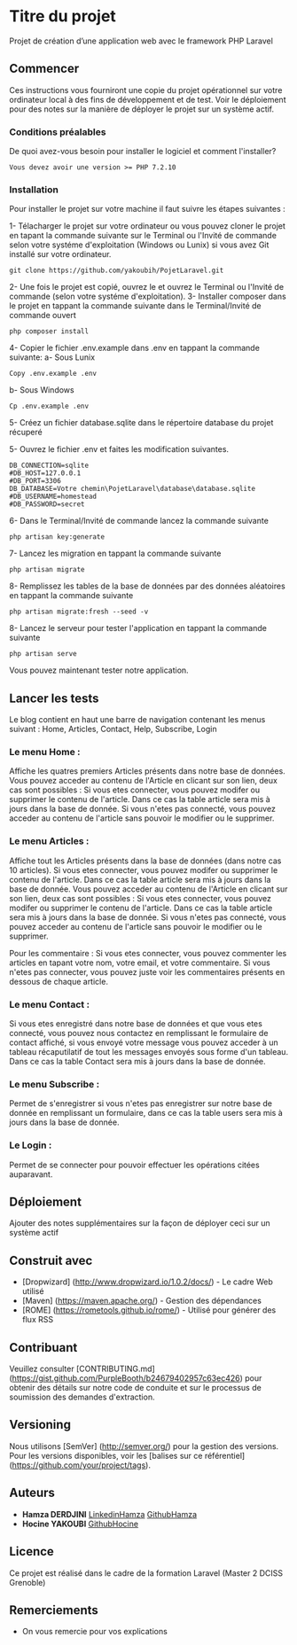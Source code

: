 # Titre du projet

Projet de création d’une application web avec le framework PHP Laravel

## Commencer

Ces instructions vous fourniront une copie du projet opérationnel sur votre ordinateur local à des fins de développement et de test. Voir le déploiement pour des notes sur la manière de déployer le projet sur un système actif.

### Conditions préalables

De quoi avez-vous besoin pour installer le logiciel et comment l'installer?

```
Vous devez avoir une version >= PHP 7.2.10
```

### Installation

Pour installer le projet sur votre machine il faut suivre les étapes suivantes : 

1- Télacharger le projet sur votre ordinateur ou vous pouvez cloner le projet en tapant la commande suivante sur le Terminal ou l'Invité de commande selon votre systéme d'exploitation (Windows ou Lunix) si vous avez Git installé sur votre ordinateur.

```
git clone https://github.com/yakoubih/PojetLaravel.git
```

2- Une fois le projet est copié, ouvrez le et ouvrez le Terminal ou l'Invité de commande (selon votre systéme d'exploitation).
3- Installer composer dans le projet en tappant la commande suivante dans le Terminal/Invité de commande ouvert

```
php composer install
```
4- Copier le fichier .env.example dans .env en tappant la commande suivante:
   a- Sous Lunix
```
Copy .env.example .env
```
   b- Sous Windows
```
Cp .env.example .env
```
5- Créez un fichier database.sqlite dans le répertoire database du projet récuperé

5- Ouvrez le fichier .env et faites les modification suivantes.
```
DB_CONNECTION=sqlite
#DB_HOST=127.0.0.1
#DB_PORT=3306
DB_DATABASE=Votre chemin\PojetLaravel\database\database.sqlite
#DB_USERNAME=homestead
#DB_PASSWORD=secret
```
6- Dans le Terminal/Invité de commande lancez la commande suivante 
```
php artisan key:generate
```
7- Lancez les migration en tappant la commande suivante 
```
php artisan migrate
```
8- Remplissez les tables de la base de données par des données aléatoires en tappant la commande suivante
```
php artisan migrate:fresh --seed -v
```
8- Lancez le serveur pour tester l'application en tappant la commande suivante
```
php artisan serve
```
Vous pouvez maintenant tester notre application.

## Lancer les tests

Le blog contient en haut une barre de navigation contenant les menus suivant : Home, Articles, Contact, Help, Subscribe, Login

### Le menu Home :

Affiche les quatres premiers Articles présents dans notre base de données. Vous pouvez acceder au contenu de l'Article en clicant sur 
son lien, deux cas sont possibles : 
Si vous etes connecter, vous pouvez modifer ou supprimer le contenu de l'article. Dans ce cas la table article sera mis à jours dans la base de donnée.
Si vous n'etes pas connecté, vous pouvez acceder au contenu de l'article sans pouvoir le modifier ou le supprimer.

### Le menu Articles : 

Affiche tout les Articles présents dans la base de données (dans notre cas 10 articles). 
Si vous etes connecter, vous pouvez modifer ou supprimer le contenu de l'article. Dans ce cas la table article sera mis à jours dans la base de donnée. Vous pouvez acceder au contenu de l'Article en clicant sur son lien, deux cas sont possibles : 
Si vous etes connecter, vous pouvez modifer ou supprimer le contenu de l'article. Dans ce cas la table article sera mis à jours dans la base de donnée.
Si vous n'etes pas connecté, vous pouvez acceder au contenu de l'article sans pouvoir le modifier ou le supprimer.

Pour les commentaire :
Si vous etes connecter, vous pouvez commenter les articles en tapant votre nom, votre email, et votre commentaire.
Si vous n'etes pas connecter, vous pouvez juste voir les commentaires présents en dessous de chaque article.

### Le menu Contact : 

Si vous etes enregistré dans notre base de données et que vous etes connecté, vous pouvez nous contactez en remplissant le formulaire de contact affiché, si vous envoyé votre message vous pouvez acceder à un tableau récaputilatif de tout les messages envoyés sous forme d'un tableau. Dans ce cas la table Contact sera mis à jours dans la base de donnée.

### Le menu Subscribe : 

Permet de s'enregistrer si vous n'etes pas enregistrer sur notre base de donnée en remplissant un formulaire, dans ce cas la table users sera mis à jours dans la base de donnée.

### Le Login : 

Permet de se connecter pour pouvoir effectuer les opérations citées auparavant.

## Déploiement

Ajouter des notes supplémentaires sur la façon de déployer ceci sur un système actif

## Construit avec

* [Dropwizard] (http://www.dropwizard.io/1.0.2/docs/) - Le cadre Web utilisé
* [Maven] (https://maven.apache.org/) - Gestion des dépendances
* [ROME] (https://rometools.github.io/rome/) - Utilisé pour générer des flux RSS

## Contribuant

Veuillez consulter [CONTRIBUTING.md] (https://gist.github.com/PurpleBooth/b24679402957c63ec426) pour obtenir des détails sur notre code de conduite et sur le processus de soumission des demandes d'extraction.

## Versioning

Nous utilisons [SemVer] (http://semver.org/) pour la gestion des versions. Pour les versions disponibles, voir les [balises sur ce référentiel] (https://github.com/your/project/tags).

## Auteurs

* **Hamza DERDJINI**  [LinkedinHamza](https://www.linkedin.com/in/hamza-derdjini-b8a827122/)
                      [GithubHamza](https://github.com/geekhamza)
* **Hocine YAKOUBI**  [GithubHocine](https://github.com/yakoubih)


## Licence

Ce projet est réalisé dans le cadre de la formation Laravel (Master 2 DCISS Grenoble) 
## Remerciements

* On vous remercie pour vos explications
